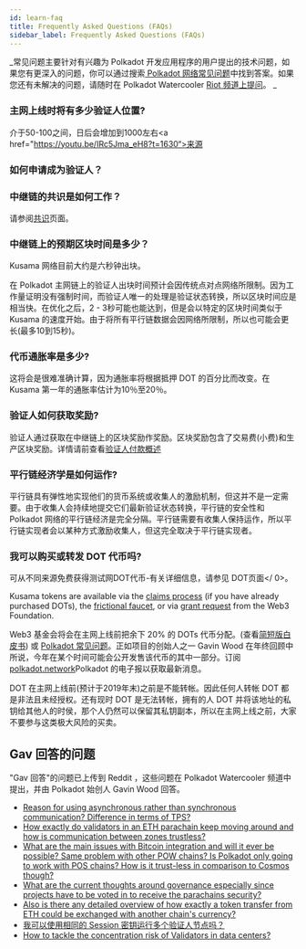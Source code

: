 ```yaml
---
id: learn-faq
title: Frequently Asked Questions (FAQs)
sidebar_label: Frequently Asked Questions (FAQs)
---
```


_常见问题主要针对有兴趣为 Polkadot 开发应用程序的用户提出的技术问题，如果您有更深入的问题，你可以通过搜索[ Polkadot 网络常见问题](https://polkadot.network/faq)中找到答案。如果您还有未解决的问题，请随时在 Polkadot Watercooler [ Riot 频道上提问](https://riot.im/app/#/room/#polkadot-watercooler:matrix.org)。 _

### 主网上线时将有多少验证人位置?

介于50-100之间，日后会增加到1000左右<a href="https://youtu.be/IRc5Jma_eH8?t=1630“>来源</a>

### 如何申请成为验证人？



### 中继链的共识是如何工作？

请参阅[共识](learn-consensus)页面。

### 中继链上的预期区块时间是多少？

Kusama 网络目前大约是六秒钟出块。

在 Polkadot 主网链上的验证人出块时间预计会因传统点对点网络所限制。因为工作量证明没有强制时间，而验证人唯一的处理是验证状态转换，所以区块时间应是相当快。在优化之后，2 - 3秒可能也能达到，但是会以特定的区块时间类似于 Kusama 的速度开始。由于将所有平行链数据会因网络所限制，所以也可能会更长(最多10到15秒)。

### 代币通胀率是多少?

这将会是很难准确计算，因为通胀率将根据抵押 DOT 的百分比而改变。在 Kusama 第一年的通胀率估计为10％至20％。

### 验证人如何获取奖励?

验证人通过获取在中继链上的区块奖励作奖励。区块奖励包含了交易费(小费)和生产区块奖励。详情请前查看[验证人付款概述](maintain-guides-validator-payout)

### 平行链经济学是如何运作?

平行链具有弹性地实现他们的货币系统或收集人的激励机制，但这并不是一定需要。由于收集人会持续地提交它们最新验证状态转换，平行链的安全性和 Polkadot 网络的平行链经济是完全分隔。平行链需要有收集人保持运作，所以平行链实现者会以某种方式激励收集人，但这完全取决于平行链实现者。

### 我可以购买或转发 DOT 代币吗?

可从不同来源免费获得测试网DOT代币-有关详细信息，请参见
 DOT页面</ 0>。</p> 

Kusama tokens are available via the [claims process](https://claim.kusama.network/) (if you have already purchased DOTs), the [frictional faucet](https://guide.kusama.network/en/latest/start/faucet/), or via [grant request](http://grants.web3.foundation) from the Web3 Foundation.

Web3 基金会将会在主网上线前把余下 20% 的 DOTs 代币分配。(查看[简短版白皮书](https://polkadot.network/Polkadot-lightpaper.pdf)) 或 [Polkadot 常见问题](https://polkadot.network/faq/)。正如项目的创始人之一 Gavin Wood 在年终回顾中所说，今年在某个时间可能会公开发售该代币的其中一部分。订阅 [polkadot.network](https://polkadot.network/)Polkadot 的电子报以获取最新消息。

DOT 在主网上线前(预计于2019年末)之前是不能转帐。因此任何人转帐 DOT 都是非法且未经授权。还有现时 DOT 是无法转帐，拥有的人 DOT 并将该地址的私钥给其他人的时侯，那个人仍然可以保留其私钥副本，所以在主网上线之前，大家不要参与这类极大风险的买卖。



## Gav 回答的问题

"Gav 回答"的问题已上传到 Reddit ，这些问题在 Polkadot Watercooler 频道中提出，并由 Polkadot 始创人 Gavin Wood 回答。

- [Reason for using asynchronous rather than synchronous communication? Difference in terms of TPS?](https://www.reddit.com/r/dot/comments/b87d96/answered_by_gav_reason_for_using_asynchronous/)
- [How exactly do validators in an ETH parachain keep moving around and how is communication between zones trustless?](https://www.reddit.com/r/dot/comments/b87awr/answered_by_gav_how_exactly_do_validators_in_an/)
- [What are the main issues with Bitcoin integration and will it ever be possible? Same problem with other POW chains? Is Polkadot only going to work with POS chains? How is it trust-less in comparison to Cosmos though?](https://www.reddit.com/r/dot/comments/b87bua/answered_by_gav_what_are_the_main_issues_with/)
- [What are the current thoughts around governance especially since projects have to be voted in to receive the parachains security?](https://www.reddit.com/r/dot/comments/b87cjz/answered_by_gav_what_are_the_current_thoughts/)
- [Also is there any detailed overview of how exactly a token transfer from ETH could be exchanged with another chain's currency?](https://www.reddit.com/r/dot/comments/b87ds8/answered_by_gav_also_is_there_any_detailed/)
- [我可以使用相同的 Session 密钥运行多个验证人节点吗？](https://www.reddit.com/r/dot/comments/bcqrx9/answered_by_gav_can_i_run_multiple_validators/)
- [How to tackle the concentration risk of Validators in data centers?](https://www.reddit.com/r/dot/comments/bcqwit/answered_by_gav_how_to_tackle_the_concentration/)

